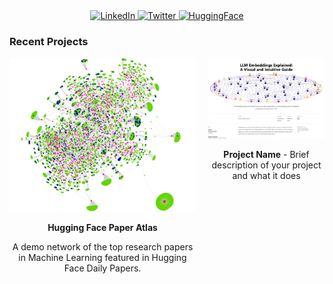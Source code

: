 <div align="center">
  <a href="https://www.linkedin.com/in/hesamsheikh/">
    <img src="https://img.shields.io/badge/LinkedIn-0077B5?style=for-the-badge&logo=linkedin&logoColor=white" alt="LinkedIn"/>
  </a>
  <a href="https://x.com/Hesamation">
    <img src="https://img.shields.io/badge/Twitter-000000?style=for-the-badge&logo=x&logoColor=white" alt="Twitter"/>
  </a>
  <a href="https://huggingface.co/hesamation">
    <img src="https://img.shields.io/badge/🤗_HuggingFace-FFD21E?style=for-the-badge" alt="HuggingFace"/>
  </a>
</div>

<h3 align="left">Recent Projects</h2>

<div style="display: flex; justify-content: center; gap: 20px;">
  <div style="text-align: center;">
    <a href="https://huggingface.co/spaces/hesamation/Daily-Papers-Atlas">
      <img src="assets\paper_atlas.png" alt="Project Preview" width="300px"/>
    </a>
    <p><strong>Hugging Face Paper Atlas</strong></p>
    <p>A demo network of the top research papers in Machine Learning featured in Hugging Face Daily Papers.</p>
  </div>
  
  <div style="text-align: center;">
    <a href="https://huggingface.co/spaces/hesamation/primer-llm-embedding">
      <img src="assets\embeddings_blog.png" alt="LLM Embeddings Blog" width="300px"/>
    </a>
    <p><strong>Project Name</strong> - Brief description of your project and what it does</p>
  </div>
</div>
